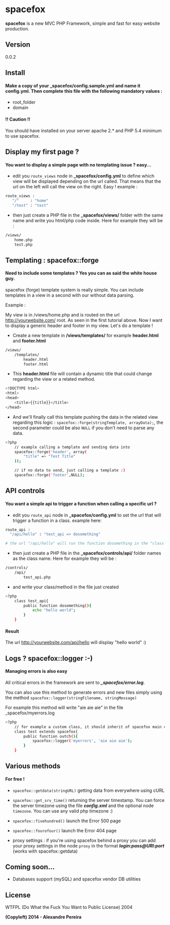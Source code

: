 spacefox
========
**spacefox** is a new MVC PHP Framework, simple and fast for easy website production. 

Version
----
0.0.2

Install
-------------

#### Make a copy of your _spacefox/config.sample.yml and name it config.yml. Then complete this file with the following mandatory values :

* root_folder
* domain

#### !! Caution !!
You should have installed on your server apache 2.* and PHP 5.4 minimum to use spacefox.

Display my first page ?
-------------

#### You want to display a simple page with no templating issue ? easy...

* edit you ```route_views``` node in **_spacefox/config.yml** to define which view will be displayed depending on the url called. That means that the url on the left will call the view on the right. Easy ! example :

```sh
route_views :
   "/"     : "home"
   "/test" : "test"
```

* then just create a PHP file in the **_spacefox/views/** folder with the same name and write you html/php code inside. Here for example they will be :

```sh
/views/
    home.php
    test.php
```


Templating : spacefox::forge
-------------
#### Need to include some templates ? Yes you can as said the white house guy.

spacefox (forge) template system is really simple. You can include templates in a view in a second with our without data parsing.

Example :

My view is in /views/home.php and is routed on the url http://yourwebsite.com/ root. As seen in the first tutorial above. Now I want to display a generic header and footer in my view. Let's do a template !
* Create a new template in **/views/templates/** for example **header.html** and **footer.html**
```sh
/views/
    /templates/
        header.html
        footer.html
```
* This **header.html** file will contain a dynamic title that could change regarding the view or a related method.
```sh
<!DOCTYPE html>
<html>
<head>
    <title>{{title}}</title>
</head>
```
* And we'll finally call this template pushing the data in the related view regarding this logic : ```spacefox::forge(stringTemplate, arrayData);```, the second parameter could be also ```NULL``` if you don't need to parse any data.
```sh
<?php
    // example calling a template and sending data into
    spacefox::forge('header', array(
        "title" => "Test Title"
    ));

    // if no data to send, just calling a template :)
    spacefox::forge('footer',NULL);
```


API controls
-------------

#### You want a simple api to trigger a function when calling a specific url ?

* edit you ```route_api``` node in **_spacefox/config.yml** to set the url that will trigger a function in a class. example here:

```sh
route_api :
  "/api/hello" : "test_api => dosomething"

# the url "/api/hello" will run the function dosomething in the "class test_api"
```

* then just create a PHP file in the **_spacefox/controls/api/** folder names as the class name. Here for example they will be :

```sh
/controls/
    /api/
        test_api.php
```

* and write your class/method in the file just created

```sh
<?php
    class test_api{
        public function dosomething(){
            echo "hello world";
        }
    }
```

#### Result
The url http://yourwebsite.com/api/hello will display "hello world" :)



Logs ? spacefox::logger :-)
-------------
#### Managing errors is also easy
All critical errors in the framework are sent to ***_spacefox/error.log***. 

You can also use this method to generate errors and new files simply using the method ```spacefox::logger(stringFilename, stringMessage)```

For example this method will write "aie aie aie" in the file _spacefox/myerrors.log
```sh
<?php
    // for example a custom class, it should inherit of spacefox main class to use the method
    class test extends spacefox{
        public function outch(){
            spacefox::logger('myerrors', 'aie aie aie');
        }
    }
```

Various methods
-------------
#### For free !
* ```spacefox::getdata(stringURL)``` getting data from everywhere using cURL

* ```spacefox::get_srv_time()``` returning the server timestamp.
 You can force the server timezone using the file ***config.xml*** and the optional node ```timezone```. You can use any valid php timezone :)

* ```spacefox::fivehundred()``` launch the Error 500 page

* ```spacefox::fourofour()``` launch the Error 404 page

* proxy settings : if you're using spacefox behind a proxy you can add your proxy settings in the node ```proxy``` in the format ***login:pass@URI:port*** (works with spacefox::getdata)


Coming soon...
-------------
* Databases support (mySQL) and spacefox vendor DB utilities

License
----

WTFPL (Do What the Fuck You Want to Public License) 2004

**(Copyleft) 2014 - Alexandre Pereira**